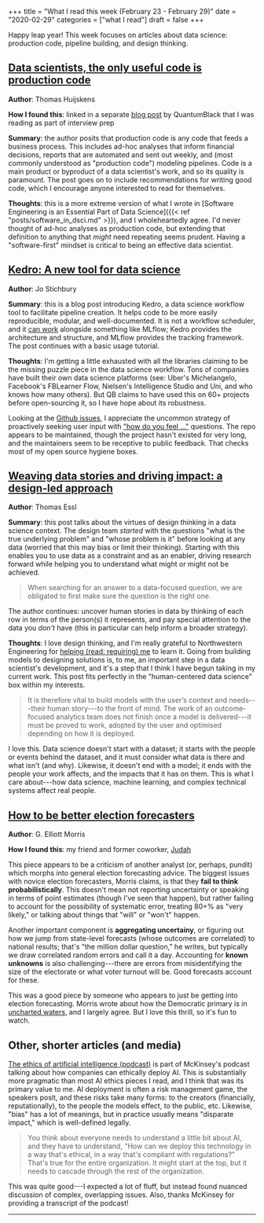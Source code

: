 +++
title = "What I read this week (February 23 - February 29)"
date = "2020-02-29"
categories = ["what I read"]
draft = false
+++

Happy leap year! This week focuses on articles about data science: production code, pipeline building, and design thinking.

<!--more-->

## [Data scientists, the only useful code is production code](https://thuijskens.github.io/2018/11/13/useful-code-is-production-code/)
**Author**: Thomas Huijskens

**How I found this**: linked in a separate [blog post](https://towardsdatascience.com/kedro-prepare-to-pimp-your-pipeline-f8f68c263466) by QuantumBlack that I was reading as part of interview prep

**Summary**: the author posits that production code is any code that feeds a business process. This includes ad-hoc analyses that inform financial decisions, reports that are automated and sent out weekly, and (most commonly understood as "production code") modeling pipelines. Code is a main product or byproduct of a data scientist's work, and so its quality is paramount. The post goes on to include recommendations for writing good code, which I encourage anyone interested to read for themselves.

**Thoughts**: this is a more extreme version of what I wrote in [Software Engineering is an Essential Part of Data Science]({{< ref "posts/software_in_dsci.md" >}}), and I wholeheartedly agree. I'd never thought of ad-hoc analyses as production code, but extending that definition to anything that *might* need repeating seems prudent. Having a "software-first" mindset is critical to being an effective data scientist.


## [Kedro: A new tool for data science](https://towardsdatascience.com/kedro-prepare-to-pimp-your-pipeline-f8f68c263466)
**Author**: Jo Stichbury

**Summary**: this is a blog post introducing Kedro, a data science workflow tool to facilitate pipeline creation. It helps code to be more easily reproducible, modular, and well-documented. It is not a workflow scheduler, and it [can work](https://medium.com/@QuantumBlack/deploying-and-versioning-data-pipelines-at-scale-942b1d81b5f5) alongside something like MLflow; Kedro provides the architecture and structure, and MLflow provides the tracking framework. The post continues with a basic usage tutorial.

**Thoughts**: I'm getting a little exhausted with all the libraries claiming to be the missing puzzle piece in the data science workflow. Tons of companies have built their own data science platforms (see: Uber's Michelangelo, Facebook's FBLearner Flow, Nielsen's Intelligence Studio and Uni, and who knows how many others). But QB claims to have used this on 60+ projects before open-sourcing it, so I have hope about its robustness.

Looking at the [Github issues](https://github.com/quantumblacklabs/kedro/issues), I appreciate the uncommon strategy of proactively seeking user input with ["how do you feel ..."](https://github.com/quantumblacklabs/kedro/issues/208) questions. The repo appears to be maintained, though the project hasn't existed for very long, and the maintainers seem to be receptive to public feedback. That checks most of my open source hygiene boxes.


## [Weaving data stories and driving impact: a design-led approach](https://medium.com/@QuantumBlack/weaving-data-stories-and-driving-impact-a-design-led-approach-4ec72e43e70a)
**Author**: Thomas Essl

**Summary**: this post talks about the virtues of design thinking in a data science context. The design team *started* with the questions "what is the true underlying problem" and "whose problem is it" before looking at any data (worried that this may bias or limit their thinking). Starting with this enables you to use data as a constraint and as an enabler, driving research forward while helping you to understand what might or might not be achieved.

> When searching for an answer to a data-focused question, we are obligated to first make sure the question is the right one.

The author continues: uncover human stories in data by thinking of each row in terms of the person(s) it represents, and pay special attention to the data you *don't* have (this in particular can help inform a broader strategy).

**Thoughts**: I love design thinking, and I'm really grateful to Northwestern Engineering for [helping (read: requiring) me](https://design.northwestern.edu/programs/take-design-course/design-thinking-communication/) to learn it. Going from building models to designing solutions is, to me, an important step in a data scientist's development, and it's a step that I think I have begun taking in my current work. This post fits perfectly in the "human-centered data science" box within my interests.

> It is therefore vital to build models with the user’s context and needs---their human story---to the front of mind. The work of an outcome-focused analytics team does not finish once a model is delivered---it must be proved to work, adopted by the user and optimised depending on how it is deployed.

I love this. Data science doesn't start with a dataset; it starts with the people or events behind the dataset, and it must consider what data is there and what isn't (and why). Likewise, it doesn't end with a model; it ends with the people your work affects, and the impacts that it has on them. This is what I care about---how data science, machine learning, and complex technical systems affect real people.


## [How to be better election forecasters](https://thecrosstab.substack.com/p/how-to-be-better-election-forecasters)
**Author**: G. Elliott Morris

**How I found this**: my friend and former coworker, [Judah](https://judahgnewman.com/about/)

This piece appears to be a criticism of another analyst (or, perhaps, pundit) which morphs into general election forecasting advice. The biggest issues with novice election forecasters, Morris claims, is that they **fail to think probabilistically**. This doesn't mean not reporting uncertainty or speaking in terms of point estimates (though I've seen that happen), but rather failing to account for the possibility of systematic error, treating 80+% as "very likely," or talking about things that "will" or "won't" happen.

Another important component is **aggregating uncertainy**, or figuring out how we jump from state-level forecasts (whose outcomes are correlated) to national results; that's "the million dollar question," he writes, but typically we draw correlated random errors and call it a day. Accounting for **known unknowns** is also challenging---there are errors from misidentifying the size of the electorate or what voter turnout will be. Good forecasts account for these.

This was a good piece by someone who appears to just be getting into election forecasting. Morris wrote about how the Democratic primary is in [uncharted waters](https://thecrosstab.substack.com/p/the-2020-primary-is-peak-__-right), and I largely agree. But I love this thrill, so it's fun to watch.


## Other, shorter articles (and media)
[The ethics of artificial intelligence (podcast)](https://www.mckinsey.com/featured-insights/artificial-intelligence/the-ethics-of-artificial-intelligence) is part of McKinsey's podcast talking about how companies can ethically deploy AI. This is substantially more pragmatic than most AI ethics pieces I read, and I think that was its primary value to me. AI deployment is often a risk management game, the speakers posit, and these risks take many forms: to the creators (financially, reputationally), to the people the models effect, to the public, etc. Likewise, "bias" has a lot of meanings, but in practice usually means "disparate impact," which is well-defined legally.

> You think about everyone needs to understand a little bit about AI, and they have to understand, "How can we deploy this technology in a way that's ethical, in a way that's compliant with regulations?" That's true for the entire organization. It might start at the top, but it needs to cascade through the rest of the organization.

This was quite good---I expected a lot of fluff, but instead found nuanced discussion of complex, overlapping issues. Also, thanks McKinsey for providing a transcript of the podcast!

---
